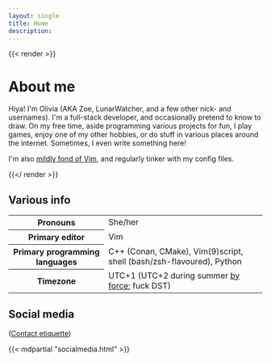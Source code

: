 ```yaml
---
layout: single
title: Home
description: 
---
```


<div class="flex-container">
    <div class="flex-item" style="flex: 2 1 300px;">
{{< render >}}

# About me

Hiya! I'm Olivia (AKA Zoe, LunarWatcher, and a few other nick- and usernames). I'm a full-stack developer, and occasionally pretend to know to draw. On my free time, aside programming various projects for fun, I play games, enjoy one of my other hobbies, or do stuff in various places around the internet. Sometimes, I even write something here!

I'm also [mildly fond of Vim](https://github.com/lunarwatcher/dotfiles), and regularly tinker with my config files.

{{</ render >}}
    </div>
    <div class="flex-item flex-right">
        <div class="plain-table-container">
            <h2>Various info</h2>
            <table>
                <tbody>
                    <tr>
                        <th>Pronouns</th>
                        <td>She/her</td>
                    </tr>
                    <tr>
                        <th>Primary editor</th>
                        <td>Vim</td>
                    </tr>
                    <tr>
                        <th>Primary programming languages</th>
                        <td>C++ (Conan, CMake), Vim(9)script, shell (bash/zsh-flavoured), Python</td>
                    </tr>
                    <tr>
                        <th>Timezone</th>
                        <td>UTC+1 (UTC+2 during summer <a href="https://www.bloomberg.com/news/articles/2021-03-11/will-daylight-saving-time-ever-end">by force</a>; fuck DST)</td>
                    </tr>
                </tbody>
            </table>
        </div>
    </div>
</div>

## Social media

([Contact etiquette](/contact.html))

{{< mdpartial "socialmedia.html" >}}

